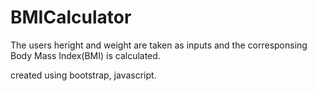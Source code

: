 # BMICalculator
The users heright and weight are taken as inputs and the corresponsing Body Mass Index(BMI) is calculated.

created using bootstrap, javascript.
